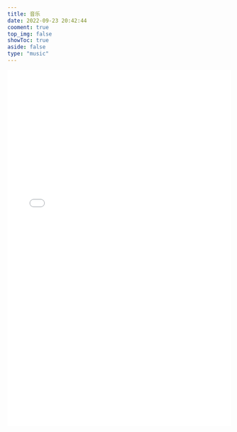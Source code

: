 ```yaml
---
title: 音乐
date: 2022-09-23 20:42:44
cooment: true
top_img: false
showToc: true
aside: false
type: "music"
---
```




<iframe frameborder="no" border="0" marginwidth="0" marginheight="0" width=100% height=800 src="//music.163.com/outchain/player?type=0&id=7650346104&auto=1&height=430"></iframe>
